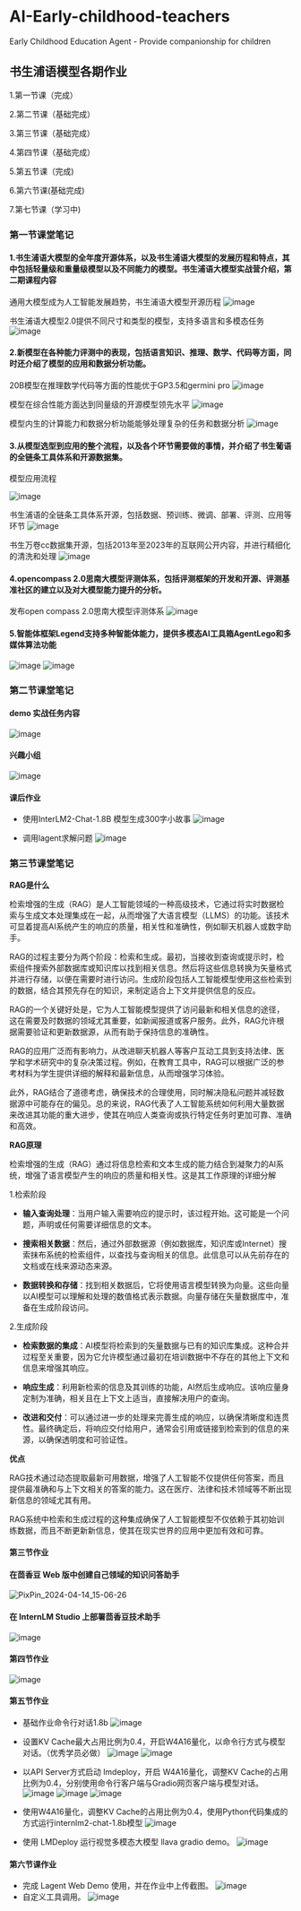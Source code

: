 # AI-Early-childhood-teachers
Early Childhood Education Agent - Provide companionship for children
## 书生浦语模型各期作业

1.第一节课（完成）

2.第二节课（基础完成）

3.第三节课（基础完成）

4.第四节课（基础完成）

5.第五节课（完成)

6.第六节课(基础完成)

7.第七节课（学习中)

### 第一节课堂笔记
#### 1.书生浦语大模型的全年度开源体系，以及书生浦语大模型的发展历程和特点，其中包括轻量级和重量级模型以及不同能力的模型。书生浦语大模型实战营介绍，第二期课程内容
通用大模型成为人工智能发展趋势，书生浦语大模型开源历程
![image](https://github.com/ccpowe/AI-Early-childhood-teachers/assets/95957079/77eb6a48-80a1-4b89-9e04-1e8975f7733e)

书生浦语大模型2.0提供不同尺寸和类型的模型，支持多语言和多模态任务
![image](https://github.com/ccpowe/AI-Early-childhood-teachers/assets/95957079/ed85a4f1-b6e1-4b6f-a1e8-95780bdcdf19)

#### 2.新模型在各种能力评测中的表现，包括语言知识、推理、数学、代码等方面，同时还介绍了模型的应用和数据分析功能。
20B模型在推理数学代码等方面的性能优于GP3.5和germini pro
![image](https://github.com/ccpowe/AI-Early-childhood-teachers/assets/95957079/bce30192-4c7b-464e-96ed-959352f5bd22)

模型在综合性能方面达到同量级的开源模型领先水平
![image](https://github.com/ccpowe/AI-Early-childhood-teachers/assets/95957079/1f24d168-70e3-4425-bd2b-29dcc29b6c53)

模型内生的计算能力和数据分析功能能够处理复杂的任务和数据分析
![image](https://github.com/ccpowe/AI-Early-childhood-teachers/assets/95957079/f45eeb21-aff3-4374-ba69-d76fbacba21a)

#### 3.从模型选型到应用的整个流程，以及各个环节需要做的事情，并介绍了书生葡语的全链条工具体系和开源数据集。

模型应用流程

![image](https://github.com/ccpowe/AI-Early-childhood-teachers/assets/95957079/b06ada6e-64bf-4677-96ac-ea00c2b954c3)

书生浦语的全链条工具体系开源，包括数据、预训练、微调、部署、评测、应用等环节
![image](https://github.com/ccpowe/AI-Early-childhood-teachers/assets/95957079/9cb4fceb-493e-455e-8aa5-d963bd4f8cfb)

书生万卷cc数据集开源，包括2013年至2023年的互联网公开内容，并进行精细化的清洗和处理
![image](https://github.com/ccpowe/AI-Early-childhood-teachers/assets/95957079/66441647-4af6-49c5-868b-9278a52ace76)

#### 4.opencompass 2.0思南大模型评测体系，包括评测框架的开发和开源、评测基准社区的建立以及对大模型能力提升的分析。
发布open compass 2.0思南大模型评测体系
![image](https://github.com/ccpowe/AI-Early-childhood-teachers/assets/95957079/289890cf-a491-4d5e-bd01-f64b9c194845)

#### 5.智能体框架Legend支持多种智能体能力，提供多模态AI工具箱AgentLego和多媒体算法功能
![image](https://github.com/ccpowe/AI-Early-childhood-teachers/assets/95957079/996737a7-8d07-4df7-8ce0-f17d36fad79b)
![image](https://github.com/ccpowe/AI-Early-childhood-teachers/assets/95957079/e35c73de-4ed6-4ffa-9c9f-71b405fb9cdf)


### 第二节课堂笔记
#### demo 实战任务内容
![image](https://github.com/ccpowe/AI-Early-childhood-teachers/assets/95957079/97ffa3ae-afdf-433b-9432-f95192f07b80)
#### 兴趣小组
![image](https://github.com/ccpowe/AI-Early-childhood-teachers/assets/95957079/a58e4795-1e5f-4783-b5f4-6106362a9de0)
#### 课后作业
- 使用InterLM2-Chat-1.8B 模型生成300字小故事
![image](https://github.com/ccpowe/AI-Early-childhood-teachers/assets/95957079/edcc844f-40d9-4528-8aa8-96107ba6e642)

- 调用lagent求解问题
  ![image](https://github.com/ccpowe/AI-Early-childhood-teachers/assets/95957079/bdb5414f-88fa-4547-b584-dbaa1107e539)

### 第三节课堂笔记
**RAG是什么**

检索增强的生成（RAG）是人工智能领域的一种高级技术，它通过将实时数据检索与生成文本处理集成在一起，从而增强了大语言模型（LLMS）的功能。该技术可显着提高AI系统产生的响应的质量，相关性和准确性，例如聊天机器人或数字助手。

RAG的过程主要分为两个阶段：检索和生成。最初，当接收到查询或提示时，检索组件搜索外部数据库或知识库以找到相关信息。然后将这些信息转换为矢量格式并进行存储，以便在需要时进行访问。生成阶段包括人工智能模型使用这些检索到的数据，结合其预先存在的知识，来制定适合上下文并提供信息的反应。

RAG的一个关键好处是，它为人工智能模型提供了访问最新和相关信息的途径，这在需要及时数据的领域尤其重要，如新闻报道或客户服务。此外，RAG允许根据需要验证和更新数据源，从而有助于保持信息的准确性。

RAG的应用广泛而有影响力，从改进聊天机器人等客户互动工具到支持法律、医学和学术研究中的复杂决策过程。例如，在教育工具中，RAG可以根据广泛的参考材料为学生提供详细的解释和最新信息，从而增强学习体验。

此外，RAG结合了道德考虑，确保技术的合理使用，同时解决隐私问题并减轻数据源中可能存在的偏见。总的来说，RAG代表了人工智能系统如何利用大量数据来改进其功能的重大进步，使其在响应人类查询或执行特定任务时更加可靠、准确和高效。

**RAG原理**

检索增强的生成（RAG）通过将信息检索和文本生成的能力结合到凝聚力的AI系统，增强了语言模型产生的响应的质量和相关性。这是其工作原理的详细分解

1.检索阶段

- **输入查询处理**：当用户输入需要响应的提示时，该过程开始。这可能是一个问题，声明或任何需要详细信息的文本。

- **搜索相关数据**：然后，通过外部数据源（例如数据库，知识库或Internet）搜索抹布系统的检索组件，以查找与查询相关的信息。此信息可以从先前存在的文档或在线来源动态来源。

- **数据转换和存储**：找到相关数据后，它将使用语言模型转换为向量。这些向量以AI模型可以理解和处理的数值格式表示数据。向量存储在矢量数据库中，准备在生成阶段访问。

2.生成阶段

- **检索数据的集成**：AI模型将检索到的矢量数据与已有的知识库集成。这种合并过程至关重要，因为它允许模型通过最初在培训数据中不存在的其他上下文和信息来增强其响应。

- **响应生成**：利用新检索的信息及其训练的功能，AI然后生成响应。该响应量身定制为准确，相关且在上下文上适当，直接解决用户的查询。

- **改进和交付**：可以通过进一步的处理来完善生成的响应，以确保清晰度和连贯性。最终确定后，将响应交付给用户，通常会引用或链接到检索到的信息的来源，以确保透明度和可验证性。

**优点**

RAG技术通过动态提取最新可用数据，增强了人工智能不仅提供任何答案，而且提供最准确和与上下文相关的答案的能力。这在医疗、法律和技术领域等不断出现新信息的领域尤其有用。

RAG系统中检索和生成过程的这种集成确保了人工智能模型不仅依赖于其初始训练数据，而且不断更新新信息，使其在现实世界的应用中更加有效和可靠。
#### 第三节作业
####   在茴香豆 Web 版中创建自己领域的知识问答助手
![PixPin_2024-04-14_15-06-26](https://github.com/ccpowe/AI-Early-childhood-teachers/assets/95957079/8d7d0838-9bff-457b-bf96-811a09fc6d82)

####   在 InternLM Studio 上部署茴香豆技术助手
![image](https://github.com/ccpowe/AI-Early-childhood-teachers/assets/95957079/67ad1d2d-5393-4ded-8f6a-e7c31ee76e6b)

#### 第四节作业
![image](https://github.com/ccpowe/AI-Early-childhood-teachers/assets/95957079/a938c49c-a0ae-499a-abff-1e0475635e5a)

#### 第五节作业
- 基础作业命令行对话1.8b
![image](https://github.com/ccpowe/AI-Early-childhood-teachers/assets/95957079/c8234bcb-1830-420d-94b2-5b68b82f4fb5)

- 设置KV Cache最大占用比例为0.4，开启W4A16量化，以命令行方式与模型对话。（优秀学员必做）
![image](https://github.com/ccpowe/AI-Early-childhood-teachers/assets/95957079/597593c9-017e-4173-83ff-e4ea396f8549)
![image](https://github.com/ccpowe/AI-Early-childhood-teachers/assets/95957079/0dde3f07-dcc9-476b-9ee6-37e2eb739671)

- 以API Server方式启动 lmdeploy，开启 W4A16量化，调整KV Cache的占用比例为0.4，分别使用命令行客户端与Gradio网页客户端与模型对话。![image](https://github.com/ccpowe/AI-Early-childhood-teachers/assets/95957079/e9479cbb-a867-40db-9f8c-21c3f262d438)
![image](https://github.com/ccpowe/AI-Early-childhood-teachers/assets/95957079/d4338ca9-2982-4ef3-9466-711dbb0e9037)
![image](https://github.com/ccpowe/AI-Early-childhood-teachers/assets/95957079/c0b0d183-3ee5-41d0-bb97-25face05f11e)
- 使用W4A16量化，调整KV Cache的占用比例为0.4，使用Python代码集成的方式运行internlm2-chat-1.8b模型
![image](https://github.com/ccpowe/AI-Early-childhood-teachers/assets/95957079/842615a0-c682-44eb-a018-7865852a3787)
- 使用 LMDeploy 运行视觉多模态大模型 llava gradio demo。
  ![image](https://github.com/ccpowe/AI-Early-childhood-teachers/assets/95957079/582b549d-b609-49c4-8802-a2564a4cf442)

#### 第六节课作业
- 完成 Lagent Web Demo 使用，并在作业中上传截图。
  ![image](https://github.com/ccpowe/AI-Early-childhood-teachers/assets/95957079/224dbeae-fd3b-4768-9c20-76e428aa1f10)
- 自定义工具调用。
![image](https://github.com/ccpowe/AI-Early-childhood-teachers/assets/95957079/89e6b676-b3f8-4617-ad52-e6a8643d8960)







